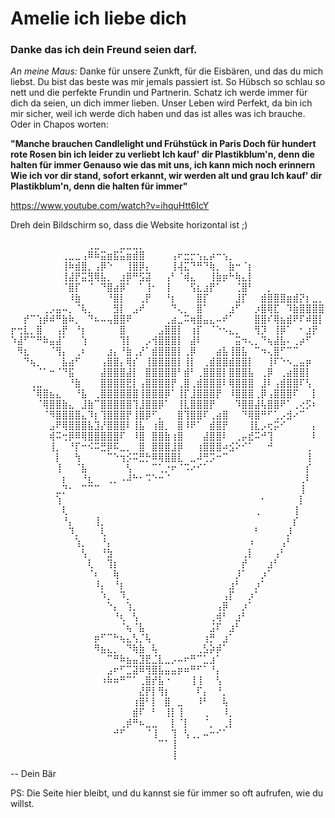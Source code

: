 # Amelie ich liebe dich
### Danke das ich dein Freund seien darf.

*An meine Maus:* Danke für unsere Zunkft, für die Eisbären, und das du mich liebst.
Du bist das beste was mir jemals passiert ist. So Hübsch so schlau so nett und die perfekte Frundin und Partnerin.
Schatz ich werde immer für dich da seien, un dich immer lieben. 
Unser Leben wird Perfekt, da bin ich mir sicher, weil ich werde dich
haben und das ist alles was ich brauche. Oder in Chapos worten:

**"Manche brauchen Candlelight und Frühstück in Paris
Doch für hundert rote Rosen bin ich leider zu verliebt
Ich kauf' dir Plastikblum'n, denn die halten für immer
Genauso wie das mit uns, ich kann mich noch erinnern
Wie ich vor dir stand, sofort erkannt, wir werden alt und grau
Ich kauf' dir Plastikblum'n, denn die halten für immer"**

https://www.youtube.com/watch?v=ihquHtt6IcY 

Dreh dein Bildschirm so, dass die Website horizontal ist ;)

⠀⠀⠀⠀⠀⠀⠀⠀⠀⠀⠀⠀⢀⣀⠀⠀⠀⣀⣀⣀⡀⠀⠀⠀⠀⠀⠀⠀⠀⠀⠀⠀⠀⠀⠀⠀⠀⠀⠀⠀⠀⠀⠀⠀⠀⠀⠀⠀⠀
⠀⠀⠀⠀⠀⠀⠀⠀⢀⣀⣀⢠⠿⠷⣭⣶⣯⣥⣶⣾⣿⠀⠀⠀⠀⢠⠖⣒⡒⢢⣄⡴⠒⢢⡀⠀⠀⠀⠀⠀⠀⠀⠀⠀⠀⠀⠀⠀⠀
⠀⠀⠀⠀⠀⠀⠀⠀⢸⠷⣾⣿⡀⢠⡿⠑⠀⠀⢸⣿⡿⡄⠀⠀⠀⢸⢼⣍⠙⠛⠙⢷⡀⠀⣷⠒⠈⡆⠀⠀⠀⠀⠀⠀⠀⠀⠀⠀⠀
⠀⠀⠀⠀⠀⠀⠀⠀⢸⣼⡟⣭⣻⢿⣧⡀⠀⣰⡿⠛⣫⣽⠀⠀⢠⠃⠈⢾⣄⠀⠀⢸⣷⡶⠓⢷⣄⡇⠀⠀⠀⠀⠀⠀⠀⠀⠀⠀⠀
⠀⠀⠀⠀⠀⠀⠀⠀⠈⣿⡏⠀⠈⠀⠙⣿⣴⡿⠁⠀⠁⢸⠂⠀⢸⠀⠀⠀⢫⣆⣰⡟⠁⠀⠀⢈⣿⠃⠀⠀⡀⠀⠀⠀⠀⠀⠀⠀⠀
⠀⠀⠀⠀⠀⠀⠀⠀⠀⠸⣷⠀⠀⠀⠀⠘⣿⡇⠀⠀⢀⡟⠀⠀⠘⡆⠀⠀⠀⣿⡏⠀⠀⠀⠀⣸⡏⠀⠀⣾⣿⣿⣿⣶⣾⡝⡆⣀⡀
⠀⠀⠀⠀⠀⢀⡠⣤⠤⡀⠈⢧⡀⠀⠀⠀⣻⡇⠀⣠⠞⠀⠀⠀⠀⠙⢄⡀⠀⣿⠁⠀⠀⠀⣰⠋⠀⠀⡰⣿⢿⣏⠀⠹⣷⣿⣿⣿⣿
⠀⠀⡞⠉⢱⡾⠾⠛⣷⠷⡀⠀⠙⠦⠤⢤⣿⣿⠟⠀⠀⠀⠀⠀⢀⣴⣀⠭⢶⣿⣤⣄⠤⠞⠁⠀⠀⠀⣿⣿⠎⢿⣦⣾⠟⠏⠾⣿⡇
⡖⢒⣇⡀⣿⠀⠀⢠⡟⠀⠘⡆⠀⠀⠀⠀⠀⣿⠀⠀⠀⠀⠀⣠⣿⣿⡇⠀⢰⡏⠀⠈⠑⠢⣄⡀⠀⠀⢻⡹⠀⢸⡿⠁⠀⠂⣰⡟⠀
⠱⣼⠋⠉⠛⠷⣤⣼⠁⠀⠀⢱⠀⠀⠀⠀⠀⢹⡇⠀⠀⡠⢺⣿⣿⣿⡇⠀⣼⠇⠀⠀⠀⠀⠀⣭⠲⢄⡀⠙⢦⣼⣧⠄⢀⡴⠋⠀⠀
⠀⠻⣆⠀⠀⠀⠈⢻⡄⠀⢀⠆⠀⠀⠀⣰⡄⠘⣷⢀⡜⠁⣾⣿⣿⣿⡇⢀⡿⠀⠀⠀⣴⣧⢸⣿⣧⠀⠉⠲⢄⣿⠋⠉⠉⠀⠀⠀⠀
⠀⠀⠙⢦⡀⠀⠀⠀⣧⣴⠋⠀⠀⠀⢠⣿⣿⡄⢿⡎⠀⢸⣿⣿⣿⣿⡇⢸⡇⠀⢀⣾⣿⣿⣾⣿⣿⡇⠀⠀⢸⠏⠑⠢⣀⣤⡶⠀⠀
⠀⠀⠀⠀⠈⠁⠒⠈⠙⣯⠀⠀⠀⠀⣼⣿⣿⣿⣼⡇⠀⣿⣿⣿⣿⣿⠃⣾⠃⢀⣿⣿⣿⡇⣿⣿⣿⣧⠀⢀⡿⠀⢀⣴⣿⣿⡇⠀⠀
⠀⠀⠀⢀⣀⠀⠀⠀⠀⠘⣷⠀⠀⠀⣿⣿⣿⣿⣟⡇⢠⣿⣿⣿⣿⡟⢀⣿⢀⣾⣿⣿⣿⠇⢿⣿⣿⣿⠀⣸⠇⢠⣾⣿⣿⠏⢣⠀⠀
⠀⠀⠀⠈⢿⣿⣦⣄⠀⠀⠘⣧⠀⢀⣿⣿⣿⣿⣿⣿⢸⣿⣿⣿⡿⠁⢸⡏⣸⣿⣿⣿⡟⠀⠸⣿⣿⣿⢀⡿⢠⣿⣿⣿⠏⠀⠀⡇⠀
⠀⠀⠀⠀⠈⢿⣿⣿⣷⣄⠀⣸⣷⠉⣿⣿⣿⣿⣿⢹⣸⣿⣿⡿⠁⠀⢸⣇⣿⣿⣿⡟⠀⠀⠀⠹⣿⣿⣼⢧⣿⣿⠟⠁⢀⢔⡫⠆⠀
⠀⠀⠀⠀⠀⠈⠻⣿⣿⣿⣿⣄⠹⡆⢹⣿⣿⣿⡟⢸⣿⡿⠋⡀⠀⠀⣿⢹⣿⣿⠏⢀⣴⣿⠀⠀⠙⢿⣿⠛⠋⢁⡠⣺⠔⠉⠀⠀⠀
⠀⠀⠀⠀⠀⠀⣠⠟⢿⣿⣿⣿⣧⣹⡜⣿⣿⣿⠇⢸⣧⠀⢰⣿⡀⠀⣿⠸⠟⠁⠀⣾⣿⡟⠀⠀⠀⢸⣇⡠⢖⡭⠊⠀⠀⠀⠀⡄⠀
⠀⠀⠀⠀⠀⠀⢾⠭⢒⡿⠿⢿⣿⣿⣿⣿⣿⠏⠀⠸⣿⠀⣿⣿⣷⢰⣿⠀⠀⠀⣼⣿⣿⠇⠀⢀⡤⣞⠭⠚⢹⠀⠀⠀⠀⠀⠀⠇⠀
⠀⠀⠀⠀⠀⠀⢸⡀⠀⠘⡏⠒⠪⠭⣛⡿⠯⣀⡀⠀⣿⠀⣿⣿⣿⣸⡿⠀⠀⢰⣿⣿⣿⠴⣪⠕⠊⠁⠀⠀⠚⠀⠀⠀⠀⠀⢀⠀⠀
⠀⠀⠀⠀⠀⠀⠀⡇⠀⠀⢳⠀⠀⠀⠀⠉⠑⢲⡪⠭⣛⡓⠿⢿⣿⣿⣇⠀⣀⠼⢛⡩⠒⠉⠀⠀⠀⠀⠀⠀⠀⠀⠀⠀⠀⠀⢸⠀⠀
⠀⠀⠀⠀⠀⠀⠀⢸⠀⠀⠈⣧⠀⠀⠀⠀⠀⠀⢣⠀⠀⠀⠉⢁⡐⠖⠈⠩⠔⠊⠁⠀⠀⠀⠀⠀⠀⠀⠀⠀⠀⠀⠀⠀⠀⠀⡎⠀⠀
⠀⠀⠀⠀⠀⠀⠀⠀⡆⠀⠀⠘⣆⠀⠀⢀⡀⠠⠼⠓⠂⠩⠑⠒⠈⠀⠀⠀⠀⠀⠀⠀⠀⠀⠀⠀⠀⠀⠀⠀⠀⠀⠀⠀⠀⢀⠇⠀⠀
⠀⠀⠀⠀⠀⠀⠀⣀⡙⠂⠀⠉⠉⠉⠀⠀⠀⠀⠀⠀⠀⠀⠀⠀⠀⠀⠀⠀⠀⠀⠀⠀⠀⠀⠀⠀⠀⠀⠀⠀⠀⠀⠀⠀⠀⢸⠀⠀⠀
⠀⠀⠀⠀⠀⠀⠀⢱⠀⠀⠀⠀⠀⠀⠀⠀⠀⠀⠀⠀⠀⠀⠀⠀⠀⠀⠀⠀⠀⠀⠀⠀⠀⠀⠀⠀⠀⠀⠀⠂⠀⠀⠀⠀⠀⡇⠀⠀⠀
⠀⠀⠀⠀⠀⠀⠀⠀⢇⠀⠀⠀⠀⠀⠀⠀⠀⠀⠀⠀⠀⠀⠀⠀⠀⠀⠀⠀⠀⠀⠀⠀⠀⠀⠀⠀⠀⠀⢀⠀⠀⠀⠀⠀⢸⠀⠀⠀⠀
⠀⠀⠀⠀⠀⠀⠀⠀⠘⡄⠀⠀⠀⢸⡀⠀⠀⠀⠀⠀⠀⠀⠀⠀⠀⠀⠀⠀⠀⠀⠀⠀⠀⠀⠀⠀⠀⠀⠀⠀⠀⠀⠀⠀⡎⠀⠀⠀⠀
⠀⠀⠀⠀⠀⠀⠀⠀⠀⠹⡀⠀⠀⠀⢇⠀⠀⠀⠀⠀⠀⠀⠀⠀⠀⠀⠀⠀⠀⠀⠀⠀⠀⠀⠀⠀⠀⠀⠃⠀⠀⠀⠀⡸⠀⠀⠀⠀⠀
⠀⠀⠀⠀⠀⠀⠀⠀⠀⠀⢱⡀⠀⠀⠘⡄⠀⠀⠀⠀⠀⠀⠀⠀⠀⠀⠀⠀⠀⠀⠀⠀⠀⠀⠀⠀⠀⠰⠀⠀⠀⠀⢠⠃⠀⠀⠀⠀⠀
⠀⠀⠀⠀⠀⠀⠀⠀⠀⠀⠀⢣⠀⠀⠘⣳⠀⠀⠀⠀⠀⠀⠀⠀⠀⠀⠀⠀⠀⠀⠀⠀⠀⠀⠀⠀⢀⡇⠀⠀⠀⢠⠃⠀⠀⠀⠀⠀⠀
⠀⠀⠀⠀⠀⠀⠀⠀⠀⠀⠀⠀⢇⠀⠀⢹⡆⠀⠀⠀⠀⠀⠀⠀⠀⠀⠀⠀⠀⠀⠀⠀⠀⠀⠀⠀⡞⠀⠀⠀⣰⠃⠀⠀⠀⠀⠀⠀⠀
⠀⠀⠀⠀⠀⠀⠀⠀⠀⠀⠀⠀⠈⠆⠀⠀⢷⠀⠀⠀⠀⠀⠀⠀⠀⠀⠀⠀⠀⠀⠀⠀⠀⠀⠀⡸⠁⠀⠀⡰⠁⠀⠀⠀⠀⠀⠀⠀⠀
⠀⠀⠀⠀⠀⠀⠀⠀⠀⠀⠀⠀⠀⠸⡄⠀⠘⡆⠀⠀⠀⠀⠀⠀⠀⠀⠀⠀⠀⠀⠀⠀⠀⠀⣰⠃⠀⠀⡰⠁⠀⠀⠀⠀⠀⠀⠀⠀⠀
⠀⠀⠀⠀⠀⠀⠀⠀⠀⠀⠀⠀⠀⠀⠱⡀⠀⠹⡀⠀⠀⠀⠀⠀⠀⠀⠀⠀⠀⠀⠀⠀⠀⢠⡏⠀⠀⡰⠁⠀⠀⠀⠀⠀⠀⠀⠀⠀⠀
⠀⠀⠀⠀⠀⠀⠀⠀⠀⠀⠀⠀⠀⠀⠀⠑⡄⠀⢱⡀⠀⠀⠀⠀⠀⠀⠀⠀⠀⠀⠀⠀⢠⡿⠀⠀⡰⠁⠀⠀⠀⠀⠀⠀⠀⠀⠀⠀⠀
⠀⠀⠀⠀⠀⠀⠀⠀⠀⠀⠀⠀⠀⠀⠀⠀⠘⢆⠀⢣⠀⠀⠀⠀⠀⠀⠀⠀⠀⠀⠀⢀⢾⠃⠀⣰⠃⠀⠀⠀⠀⠀⠀⠀⠀⠀⠀⠀⠀
⠀⠀⠀⠀⠀⠀⠀⠀⠀⠀⠀⠀⠀⠀⠀⠀⠀⠈⢦⠈⣧⠀⠀⠀⠀⠀⠀⠀⠀⠀⠀⣨⠏⠀⣰⠃⠀⠀⠀⠀⠀⠀⠀⠀⠀⠀⠀⠀⠀
⠀⠀⠀⠀⠀⠀⠀⠀⠀⠀⠀⠀⠀⡶⠋⠉⠓⢦⣄⢣⡈⢧⠀⠀⠀⠀⠀⠀⠀⠀⢰⡛⠀⣰⠁⠀⠀⠀⠀⠀⠀⠀⠀⠀⠀⠀⠀⠀⠀
⠀⠀⠀⠀⠀⠀⠀⠀⠀⠀⠀⠀⠀⠻⣦⣄⡀⠀⠙⢷⣷⠀⢧⠀⠀⠀⠀⠀⠀⢀⣣⡵⡾⠁⠀⠀⠀⠀⠀⠀⠀⠀⠀⠀⠀⠀⠀⠀⠀
⠀⠀⠀⠀⠀⠀⠀⠀⠀⠀⠀⠀⠀⠀⠀⠉⠛⠷⣦⣤⣹⣟⣈⣇⣀⡠⠤⠖⠛⠉⣁⣰⠁⠀⠀⠀⠀⠀⠀⠀⠀⠀⠀⠀⠀⠀⠀⠀⠀
⠀⠀⠀⠀⠀⠀⠀⠀⠀⠀⠀⠀⠀⠀⠀⣠⠖⠋⣉⣽⠿⢻⣿⣧⣤⣤⡶⠶⠛⠋⠁⠘⡄⠀⠀⠀⠀⠀⠀⠀⠀⠀⠀⠀⠀⠀⠀⠀⠀
⠀⠀⠀⠀⠀⠀⠀⠀⠀⠀⠀⠀⠀⠀⠰⠷⠶⠛⠉⠁⢀⣿⡞⣧⠐⠀⠀⠀⢸⢸⠀⠀⢣⠀⠀⠀⠀⠀⠀⠀⠀⠀⠀⠀⠀⠀⠀⠀⠀
⠀⠀⠀⠀⠀⠀⠀⠀⠀⠀⠀⠀⠀⠀⠀⠀⠀⠀⠀⠀⣜⡟⡇⢻⡆⠀⠀⠀⠀⠏⡄⠀⠘⡀⠀⠀⠀⠀⠀⠀⠀⠀⠀⠀⠀⠀⠀⠀⠀
⠀⠀⠀⠀⠀⠀⠀⠀⠀⠀⠀⠀⠀⠀⠀⠀⠀⠀⠀⢰⣿⠃⡇⠀⣿⠀⣀⠀⠀⠸⠃⠀⠀⢧⠀⠀⠀⠀⠀⠀⠀⠀⠀⠀⠀⠀⠀⠀⠀
⠀⠀⠀⠀⠀⠀⠀⠀⠀⠀⠀⠀⠀⠀⠀⠀⠀⠀⠀⣾⠏⠀⠃⠀⢸⡇⢸⠀⠀⠀⢀⠀⠀⠸⡀⠀⠀⠀⠀⠀⠀⠀⠀⠀⠀⠀⠀⠀⠀
⠀⠀⠀⠀⠀⠀⠀⠀⠀⠀⠀⠀⠀⠀⠀⠀⠀⢀⡾⠛⠦⣀⣀⠀⠀⡇⠈⡇⠀⠀⠈⡀⠀⢀⡇⠀⠀⠀⠀⠀⠀⠀⠀⠀⠀⠀⠀⠀⠀
⠀⠀⠀⠀⠀⠀⠀⠀⠀⠀⠀⠀⠀⠀⠀⠀⠚⠋⠀⠀⠀⠈⢸⠀⠀⢹⠀⢣⢀⡀⠤⠒⠊⠁⠀⠀⠀⠀⠀⠀⠀⠀⠀⠀⠀⠀⠀⠀⠀
⠀⠀⠀⠀⠀⠀⠀⠀⠀⠀⠀⠀⠀⠀⠀⠀⠀⠀⠀⠀⠀⠀⠀⠉⠁⢸⠀⠀⠀⠀⠀⠀⠀⠀⠀⠀⠀⠀⠀⠀⠀⠀⠀⠀⠀⠀⠀⠀⠀
⠀⠀⠀⠀⠀⠀⠀⠀⠀⠀⠀⠀⠀⠀⠀⠀⠀⠀⠀⠀⠀⠀⠀⠀⠀⢸⠀⠀⠀⠀⠀⠀⠀⠀⠀⠀⠀⠀⠀⠀⠀⠀⠀⠀⠀⠀⠀⠀⠀

-- Dein Bär

PS: 
Die Seite hier bleibt, und du kannst sie für immer so oft aufrufen, wie du willst.
